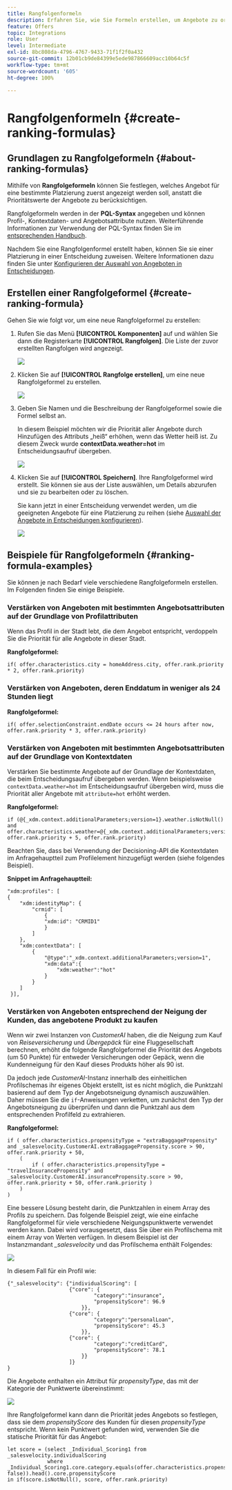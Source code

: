 ```yaml
---
title: Rangfolgenformeln
description: Erfahren Sie, wie Sie Formeln erstellen, um Angebote zu ordnen
feature: Offers
topic: Integrations
role: User
level: Intermediate
exl-id: 8bc808da-4796-4767-9433-71f1f2f0a432
source-git-commit: 12b01cb9de84399e5ede987866609acc10b64c5f
workflow-type: tm+mt
source-wordcount: '605'
ht-degree: 100%

---
```


# Rangfolgenformeln {#create-ranking-formulas}

## Grundlagen zu Rangfolgeformeln {#about-ranking-formulas}

Mithilfe von **Rangfolgeformeln** können Sie festlegen, welches Angebot für eine bestimmte Platzierung zuerst angezeigt werden soll, anstatt die Prioritätswerte der Angebote zu berücksichtigen.

Rangfolgeformeln werden in der **PQL-Syntax** angegeben und können Profil-, Kontextdaten- und Angebotsattribute nutzen. Weiterführende Informationen zur Verwendung der PQL-Syntax finden Sie im [entsprechenden Handbuch](https://experienceleague.adobe.com/docs/experience-platform/segmentation/pql/overview.html?lang=de).

Nachdem Sie eine Rangfolgenformel erstellt haben, können Sie sie einer Platzierung in einer Entscheidung zuweisen. Weitere Informationen dazu finden Sie unter [Konfigurieren der Auswahl von Angeboten in Entscheidungen](../offer-activities/configure-offer-selection.md).

## Erstellen einer Rangfolgeformel {#create-ranking-formula}

Gehen Sie wie folgt vor, um eine neue Rangfolgeformel zu erstellen:

1. Rufen Sie das Menü **[!UICONTROL Komponenten]** auf und wählen Sie dann die Registerkarte **[!UICONTROL Rangfolgen]**. Die Liste der zuvor erstellten Rangfolgen wird angezeigt.

   ![](../assets/rankings-list.png)

1. Klicken Sie auf **[!UICONTROL Rangfolge erstellen]**, um eine neue Rangfolgeformel zu erstellen.

   ![](../assets/ranking-create-formula.png)

1. Geben Sie Namen und die Beschreibung der Rangfolgeformel sowie die Formel selbst an.

   In diesem Beispiel möchten wir die Priorität aller Angebote durch Hinzufügen des Attributs „heiß“ erhöhen, wenn das Wetter heiß ist. Zu diesem Zweck wurde **contextData.weather=hot** im Entscheidungsaufruf übergeben.

   ![](../assets/ranking-syntax.png)

1. Klicken Sie auf **[!UICONTROL Speichern]**. Ihre Rangfolgeformel wird erstellt. Sie können sie aus der Liste auswählen, um Details abzurufen und sie zu bearbeiten oder zu löschen.

   Sie kann jetzt in einer Entscheidung verwendet werden, um die geeigneten Angebote für eine Platzierung zu reihen (siehe [Auswahl der Angebote in Entscheidungen konfigurieren](../offer-activities/configure-offer-selection.md)).

   ![](../assets/ranking-formula-created.png)

## Beispiele für Rangfolgeformeln {#ranking-formula-examples}

Sie können je nach Bedarf viele verschiedene Rangfolgeformeln erstellen. Im Folgenden finden Sie einige Beispiele.

<!--
Boost by offer ID

Boost the priority of an offer with the offer ID *xcore:personalized-offer:13d213cd4cb328ec* by 5.

**Ranking formula:**

```
if( offer._id = "xcore:personalized-offer:13d213cd4cb328ec", offer.rank.priority + 5, offer.rank.priority)
```

Change the offer priority based on a certain profile attribute

Set the offer priority to 30 for offer *xcore:personalized-offer:13d213cd4cb328ec* if the user lives in the city of Bondi.

**Ranking formula:**

```
if( offer._id = "xcore:personalized-offer:13d213cd4cb328ec" and homeAddress.city.equals("Bondi", false), 30, offer.rank.priority)
```

Boost multiple offers by offer ID based on the presence of a profile's segment membership

Boost the priority of offers based on whether the user is a member of a priority segment, which is configured as an attribute in the offer.

**Ranking formula:**

```
if( segmentMembership.get("ups").get(offer.characteristics.prioritySegmentId).status in (["realized","existing"]), offer.rank.priority + 10, offer.rank.priority)
```
-->

### Verstärken von Angeboten mit bestimmten Angebotsattributen auf der Grundlage von Profilattributen

Wenn das Profil in der Stadt lebt, die dem Angebot entspricht, verdoppeln Sie die Priorität für alle Angebote in dieser Stadt.

**Rangfolgeformel:**

```
if( offer.characteristics.city = homeAddress.city, offer.rank.priority * 2, offer.rank.priority)
```

### Verstärken von Angeboten, deren Enddatum in weniger als 24 Stunden liegt

**Rangfolgeformel:**

```
if( offer.selectionConstraint.endDate occurs <= 24 hours after now, offer.rank.priority * 3, offer.rank.priority)
```

### Verstärken von Angeboten mit bestimmten Angebotsattributen auf der Grundlage von Kontextdaten

Verstärken Sie bestimmte Angebote auf der Grundlage der Kontextdaten, die beim Entscheidungsaufruf übergeben werden. Wenn beispielsweise `contextData.weather=hot` im Entscheidungsaufruf übergeben wird, muss die Priorität aller Angebote mit `attribute=hot` erhöht werden.

**Rangfolgeformel:**

```
if (@{_xdm.context.additionalParameters;version=1}.weather.isNotNull()
and offer.characteristics.weather=@{_xdm.context.additionalParameters;version=1}.weather, offer.rank.priority + 5, offer.rank.priority)
```

Beachten Sie, dass bei Verwendung der Decisioning-API die Kontextdaten im Anfragehauptteil zum Profilelement hinzugefügt werden (siehe folgendes Beispiel).

**Snippet im Anfragehauptteil:**

```
"xdm:profiles": [
{
    "xdm:identityMap": {
        "crmid": [
            {
            "xdm:id": "CRMID1"
            }
        ]
    },
    "xdm:contextData": [
        {
            "@type":"_xdm.context.additionalParameters;version=1",
            "xdm:data":{
                "xdm:weather":"hot"
            }
        }
    ]
 }],
```

### Verstärken von Angeboten entsprechend der Neigung der Kunden, das angebotene Produkt zu kaufen

Wenn wir zwei Instanzen von *CustomerAI* haben, die die Neigung zum Kauf von *Reiseversicherung* und *Übergepäck* für eine Fluggesellschaft berechnen, erhöht die folgende Rangfolgeformel die Priorität des Angebots (um 50 Punkte) für entweder Versicherungen oder Gepäck, wenn die Kundenneigung für den Kauf dieses Produkts höher als 90 ist.

Da jedoch jede *CustomerAI*-Instanz innerhalb des einheitlichen Profilschemas ihr eigenes Objekt erstellt, ist es nicht möglich, die Punktzahl basierend auf dem Typ der Angebotsneigung dynamisch auszuwählen. Daher müssen Sie die `if`-Anweisungen verketten, um zunächst den Typ der Angebotsneigung zu überprüfen und dann die Punktzahl aus dem entsprechenden Profilfeld zu extrahieren.

**Rangfolgeformel:**

```
if ( offer.characteristics.propensityType = "extraBaggagePropensity" and _salesvelocity.CustomerAI.extraBaggagePropensity.score > 90, offer.rank.priority + 50,
    (
        if ( offer.characteristics.propensityType = "travelInsurancePropensity" and _salesvelocity.CustomerAI.insurancePropensity.score > 90, offer.rank.priority + 50, offer.rank.priority )
    )
)
```

Eine bessere Lösung besteht darin, die Punktzahlen in einem Array des Profils zu speichern. Das folgende Beispiel zeigt, wie eine einfache Rangfolgeformel für viele verschiedene Neigungspunktwerte verwendet werden kann. Dabei wird vorausgesetzt, dass Sie über ein Profilschema mit einem Array von Werten verfügen. In diesem Beispiel ist der Instanzmandant *_salesvelocity* und das Profilschema enthält Folgendes:

![](../assets/ranking-example-schema.png)

In diesem Fall für ein Profil wie:

```
{"_salesvelocity": {"individualScoring": [
                    {"core": {
                            "category":"insurance",
                            "propensityScore": 96.9
                        }},
                    {"core": {
                            "category":"personalLoan",
                            "propensityScore": 45.3
                        }},
                    {"core": {
                            "category":"creditCard",
                            "propensityScore": 78.1
                        }}
                    ]}
}
```

Die Angebote enthalten ein Attribut für *propensityType*, das mit der Kategorie der Punktwerte übereinstimmt:

![](../assets/ranking-example-propensityType.png)

Ihre Rangfolgeformel kann dann die Priorität jedes Angebots so festlegen, dass sie dem *propensityScore* des Kunden für diesen *propensityType* entspricht. Wenn kein Punktwert gefunden wird, verwenden Sie die statische Priorität für das Angebot:

```
let score = (select _Individual_Scoring1 from _salesvelocity.individualScoring
             where _Individual_Scoring1.core.category.equals(offer.characteristics.propensityType, false)).head().core.propensityScore
in if(score.isNotNull(), score, offer.rank.priority)
```
